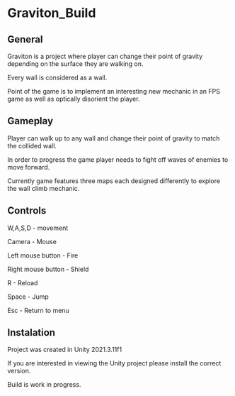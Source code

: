 # Graviton_Build

## General
Graviton is a project where player can change their point of gravity depending on the surface they are walking on.

Every wall is considered as a wall. 

Point of the game is to implement an interesting new mechanic in an FPS game as well as optically disorient the player.

## Gameplay
Player can walk up to any wall and change their point of gravity to match the collided wall.

In order to progress the game player needs to fight off waves of enemies to move forward.

Currently game features three maps each designed differently to explore the wall climb mechanic.


## Controls
W,A,S,D - movement

Camera - Mouse

Left mouse button - Fire

Right mouse button - Shield

R - Reload

Space - Jump

Esc - Return to menu

## Instalation
Project was created in Unity 2021.3.11f1

If you are interested in viewing the Unity project please install the correct version.

Build is work in progress.
